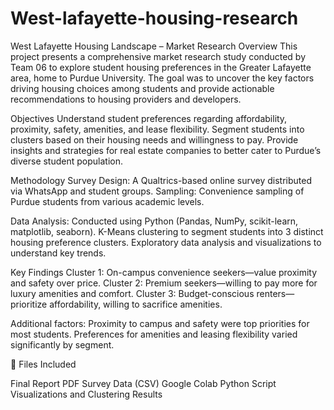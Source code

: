 # West-lafayette-housing-research

West Lafayette Housing Landscape – Market Research
Overview
This project presents a comprehensive market research study conducted by Team 06 to explore student housing preferences in the Greater Lafayette area, home to Purdue University. The goal was to uncover the key factors driving housing choices among students and provide actionable recommendations to housing providers and developers.

Objectives
Understand student preferences regarding affordability, proximity, safety, amenities, and lease flexibility.
Segment students into clusters based on their housing needs and willingness to pay.
Provide insights and strategies for real estate companies to better cater to Purdue’s diverse student population.

Methodology
Survey Design: A Qualtrics-based online survey distributed via WhatsApp and student groups.
Sampling: Convenience sampling of Purdue students from various academic levels.

Data Analysis:
Conducted using Python (Pandas, NumPy, scikit-learn, matplotlib, seaborn).
K-Means clustering to segment students into 3 distinct housing preference clusters.
Exploratory data analysis and visualizations to understand key trends.

Key Findings
Cluster 1: On-campus convenience seekers—value proximity and safety over price.
Cluster 2: Premium seekers—willing to pay more for luxury amenities and comfort.
Cluster 3: Budget-conscious renters—prioritize affordability, willing to sacrifice amenities.

Additional factors:
Proximity to campus and safety were top priorities for most students.
Preferences for amenities and leasing flexibility varied significantly by segment.

🧾 Files Included

Final Report PDF
Survey Data (CSV)
Google Colab Python Script
Visualizations and Clustering Results
